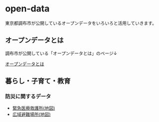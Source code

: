 # open-data
東京都調布市が公開しているオープンデータをいろいろと活用していきます。

## オープンデータとは

調布市が公開している「オープンデータとは」のページ↓

[オープンデータとは](https://www.city.chofu.tokyo.jp/www/contents/1412581108431/index.html)

## 暮らし・子育て・教育

### 防災に関するデータ

- [緊急医療救護所(地図)](https://codeforchofu.github.io/open-data/bousai/kinkyu-iryou-kyuugosho-map.html)
- [広域避難場所(地図)](https://codeforchofu.github.io/open-data/bousai/kouiki-hinanbasho-map.html)
